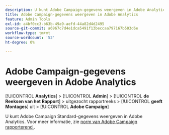 ```yaml
---
description: U kunt Adobe Campaign-gegevens weergeven in Adobe Analytics
title: Adobe Campaign-gegevens weergeven in Adobe Analytics
feature: Admin Tools
exl-id: a4bf0cc3-b63b-49a9-aefd-44a82d4d2495
source-git-commit: a6967c7d4e1dca5491f13beccaa797167b503d6e
workflow-type: tm+mt
source-wordcount: '52'
ht-degree: 0%

---
```


# Adobe Campaign-gegevens weergeven in Adobe Analytics

[!UICONTROL **Analytics**] > [!UICONTROL **Admin**] > [!UICONTROL **de Reeksen van het Rapport**] > uitgezocht rapportreeks > [!UICONTROL **geeft Montages**] uit > [!UICONTROL **Adobe Campaign**]

U kunt Adobe Campaign Standard-gegevens weergeven in Adobe Analytics. Voor meer informatie, zie [ norm van Adobe Campaign rapporterend ](/help/integrate/adobe-campaign.md).
